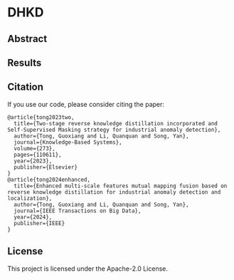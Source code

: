 # DHKD


## Abstract


## Results


## Citation
If you use our code, please consider citing the paper:
```
@article{tong2023two,
  title={Two-stage reverse knowledge distillation incorporated and Self-Supervised Masking strategy for industrial anomaly detection},
  author={Tong, Guoxiang and Li, Quanquan and Song, Yan},
  journal={Knowledge-Based Systems},
  volume={273},
  pages={110611},
  year={2023},
  publisher={Elsevier}
}
@article{tong2024enhanced,
  title={Enhanced multi-scale features mutual mapping fusion based on reverse knowledge distillation for industrial anomaly detection and localization},
  author={Tong, Guoxiang and Li, Quanquan and Song, Yan},
  journal={IEEE Transactions on Big Data},
  year={2024},
  publisher={IEEE}
}
```


## License

This project is licensed under the Apache-2.0 License.
